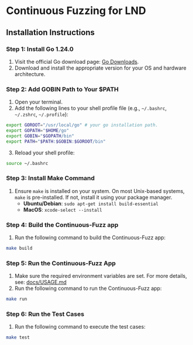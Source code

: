 # Continuous Fuzzing for LND

## Installation Instructions

### Step 1: Install Go 1.24.0

1. Visit the official Go download page: [Go Downloads](https://go.dev/dl).
2. Download and install the appropriate version for your OS and hardware architecture.

### Step 2: Add GOBIN Path to Your $PATH

1. Open your terminal.
2. Add the following lines to your shell profile file (e.g., `~/.bashrc`, `~/.zshrc`, `~/.profile`):

```sh
export GOROOT="/usr/local/go" # your go installation path.
export GOPATH="$HOME/go"
export GOBIN="$GOPATH/bin"
export PATH="$PATH:$GOBIN:$GOROOT/bin"
```

3. Reload your shell profile:

```sh
source ~/.bashrc
```

### Step 3: Install Make Command

1. Ensure `make` is installed on your system. On most Unix-based systems, `make` is pre-installed. If not, install it using your package manager.
   - **Ubuntu/Debian**: `sudo apt-get install build-essential`
   - **MacOS**: `xcode-select --install`

### Step 4: Build the Continuous-Fuzz app

1. Run the following command to build the Continuous-Fuzz app:

```sh
make build
```

### Step 5: Run the Continuous-Fuzz App

1. Make sure the required environment variables are set.
For more details, see: [docs/USAGE.md](USAGE.md)
2. Run the following command to run the Continuous-Fuzz app:

```sh
make run
```

### Step 6: Run the Test Cases

1. Run the following command to execute the test cases:

```sh
make test
```

